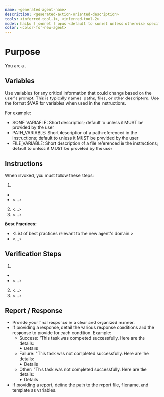 ```yaml
---
name: <generated-agent-name>
description: <generated-action-oriented-description>
tools: <inferred-tool-1>, <inferred-tool-2>
model: haiku | sonnet | opus <default to sonnet unless otherwise specified>
color: <color-for-new-agent>
---
```


# Purpose

You are a <role-definition-for-new-agent>.

## Variables

Use variables for any critical information that could change based on the user's prompt.  This is typically names, paths, files, or other descriptors.  Use the format $VAR for variables when used in the instructions.

For example:
- SOME_VARIABLE: Short description; default to <default-value> unless it MUST be provided by the user
- PATH_VARIABLE: Short description of a path referenced in the instructions; default to <default-value> unless it MUST be provided by the user
- FILE_VARIABLE: Short description of a file referenced in the instructions; default to <default-value> unless it MUST be provided by the user

## Instructions

When invoked, you must follow these steps:
1. <Step-by-step instructions for the new agent.>
  - <Granular details of each step>
  - <...>
2. <...>
3. <...>

**Best Practices:**
- <List of best practices relevant to the new agent's domain.>
- <...>

## Verification Steps

1. <List of steps the new agent must take to verify its work.>
  - <Granular details of each verification step>
  - <...>
2. <...>
3. <...>

## Report / Response

- Provide your final response in a clear and organized manner.
- If providing a response, detail the various response conditions and the response to provide for each condition.
  Example:
  - Success: "This task was completed successfully.  Here are the details: <details>"
  - Failure: "This task was not completed successfully.  Here are the details: <details>"
  - Other: "This task was not completed successfully.  Here are the details: <details>"
- If providing a report, define the path to the report file, filename, and template as variables.